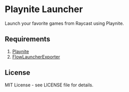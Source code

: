 # Playnite Launcher

Launch your favorite games from Raycast using Playnite.

## Requirements

1. [Playnite](https://playnite.link/)
2. [FlowLauncherExporter](https://github.com/Garulf/FlowLauncherExporter/releases/latest)

## License

MIT License - see LICENSE file for details.
